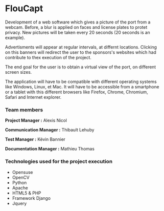 FlouCapt
========
Development of a web software which gives a picture of the port from a webcam. Before, a blur is applied on faces and license plates to protet privacy. New pictures will be taken every 20 seconds (20 seconds is an example).

Advertisments will appear at regular intervals, at differnt locations. Clicking on this banners will redirect the user to the sponsors's websites which had contribute to thex execution of the project.

The end goal for the user is to obtain a virtual view of the port, on different screen sizes.

The application will have to be compatible with different operating systems like Windows, Linux, et Mac. It will have to be accessible from a smartphone or a tablet with this different browsers like Firefox, Chrome, Chromium, Safari and Internet explorer.




<h3>Team members </h3>

  **Project Manager :** Alexis Nicol
  
  **Communication Manager :** Thibault Lehuby
  
  **Test Manager :** Kévin Bannier
  
  **Documentation Manager :** Mathieu Thomas
  
<h3>Technologies used for the project execution</h3>
<ul>
<li>Opensuse</li>
<li>OpenCV</li>
<li>Python</li>
<li>Apache</li>
<li>HTML5 & PHP</li>
<li>Framework Django</li>
<li>Jquery</li>
</ul>
